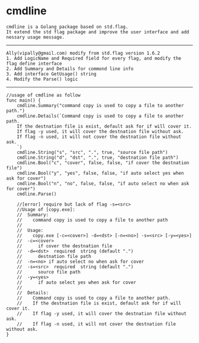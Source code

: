 # cmdline
	cmdline is a Golang package based on std.flag.
	It extend the std flag package and improve the user interface and add nessary usage message.
****

	Ally(vipally@gmail.com) modify from std.flag version 1.6.2
	1. Add LogicName and Required field for every flag, and modify the flag define interface
	2. Add Summary and Details for commond line info
	3. Add interface GetUsage() string
	4. Modify the Parse() logic
****

	//usage of cmdline as follow
	func main() {
		cmdline.Summary("command copy is used to copy a file to another path.")
		cmdline.Details(`Command copy is used to copy a file to another path.
	    If the destnation file is exist, default ask for if will cover it.
	    If flag -y used, it will cover the destnation file without ask.
	    If flag -n used, it will not cover the destnation file without ask.
		`)
		cmdline.String("s", "src", ".", true, "source file path")
		cmdline.String("d", "dst", ".", true, "destnation file path")
		cmdline.Bool("c", "cover", false, false, "if cover the destnation file")
		cmdline.Bool("y", "yes", false, false, "if auto select yes when ask for cover")
		cmdline.Bool("n", "no", false, false, "if auto select no when ask for cover")
		cmdline.Parse()
	
		//[error] require but lack of flag -s=<src>
		//Usage of [copy.exe]:
		//  Summary:
		//    command copy is used to copy a file to another path
		//
		//  Usage:
		//    copy.exe [-c=<cover>] -d=<dst> [-n=<no>] -s=<src> [-y=<yes>]
		//  -c=<cover>
		//      if cover the destnation file
		//  -d=<dst>  required  string (default ".")
		//      destnation file path
		//  -n=<no>	if auto select no when ask for cover
		//  -s=<src>  required  string (default ".")
		//      source file path
		//  -y=<yes>
		//      if auto select yes when ask for cover
		//
		//  Details:
		//    Command copy is used to copy a file to another path.
		//    If the destnation file is exist, default ask for if will cover it.
		//    If flag -y used, it will cover the destnation file without ask.
		//    If flag -n used, it will not cover the destnation file without ask.
	}
